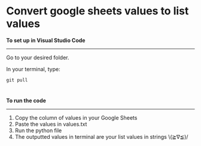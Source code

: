# Convert google sheets values to list values

**To set up in Visual Studio Code**

----------------------------------

Go to your desired folder.

In your terminal, type:

    git pull
#

**To run the code**

---------------------
1. Copy the column of values in your Google Sheets
2. Paste the values in values.txt
3. Run the python file
4. The outputted values in terminal are your list values in strings \\(≧∇≦)/
